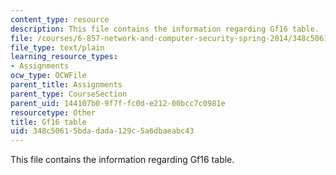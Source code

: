 ```yaml
---
content_type: resource
description: This file contains the information regarding Gf16 table.
file: /courses/6-857-network-and-computer-security-spring-2014/348c50615bdadada129c5a6dbaeabc43_gf16_table.txt
file_type: text/plain
learning_resource_types:
- Assignments
ocw_type: OCWFile
parent_title: Assignments
parent_type: CourseSection
parent_uid: 144107b0-9f7f-fc0d-e212-00bcc7c0981e
resourcetype: Other
title: Gf16 table
uid: 348c5061-5bda-dada-129c-5a6dbaeabc43
---
```

This file contains the information regarding Gf16 table.

